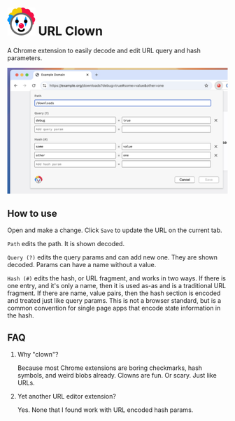 # <img src="./icons/clown32.svg" alt="clown head"> URL Clown

A Chrome extension to easily decode and edit URL query and hash parameters.

<img src="example.png">

## How to use

Open and make a change. Click `Save` to update the URL on the current tab.

`Path` edits the path. It is shown decoded.

`Query (?)` edits the query params and can add new one. They are shown decoded. Params can have a name without a value.

`Hash (#)` edits the hash, or URL fragment, and works in two ways. If there is one entry, and it's only a name, then it is used as-as and is a traditional URL fragment. If there are name, value pairs, then the hash section is encoded and treated just like query params. This is not a browser standard, but is a common convention for single page apps that encode state information in the hash.

## FAQ

1. Why "clown"?

   Because most Chrome extensions are boring checkmarks, hash symbols, and weird blobs already. Clowns are fun. Or scary. Just like URLs.

2. Yet another URL editor extension?

   Yes. None that I found work with URL encoded hash params.
